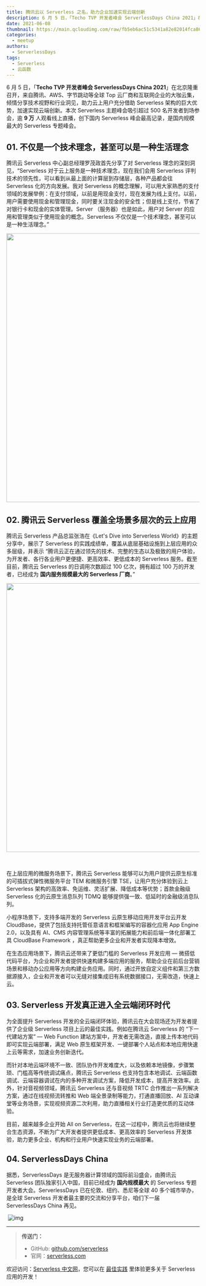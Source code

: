 ```yaml
---
title: 腾讯云以 Serverless 之名，助力企业加速实现云端创新
description: 6 月 5 日，「Techo TVP 开发者峰会 ServerlessDays China 2021」在北京隆重召开。
date: 2021-06-08
thumbnail: https://main.qcloudimg.com/raw/fb5eb6ac51c5341a82e82014fca86a32.jpeg
categories:
  - meetup
authors:
  - ServerlessDays
tags:
  - Serverless
  - 云函数
---
```




6 月 5 日，「**Techo TVP 开发者峰会 ServerlessDays China 2021**」在北京隆重召开，来自腾讯、AWS、字节跳动等全球 Top 云厂商和互联网企业的大咖云集，倾情分享技术视野和行业洞见，助力云上用户充分借助 Serverless 架构的巨大优势，加速实现云端创新。本次 Serverless 主题峰会吸引超过 500 名开发者到场参会，逾  **9 万** 人观看线上直播，创下国内 Serverless 峰会最高记录，是国内规模最大的 Serverless 专题峰会。



## 01. 不仅是一个技术理念，甚至可以是一种生活理念

腾讯云 Serverless 中心副总经理罗茂政首先分享了对 Serverless 理念的深刻洞见，“Serverless 对于云上服务是一种技术理念，现在我们会用 Serverless 评判技术的领先性，可以看到从最上面的计算层到存储层，各种产品都会往 Serverless 化的方向发展。我对 Serverless 的概念理解，可以用大家熟悉的支付领域的发展举例：在支付领域，以前是用现金支付，现在发展为线上支付。以前，用户需要使用现金和管理现金，同时要关注现金的安全性；但是线上支付，节省了对银行卡和现金的实体管理。Server （服务器）也是如此，用户对 Server 的应用和管理类似于使用现金的概念。Serverless 不仅仅是一个技术理念，甚至可以是一种生活理念。”

<img src="https://main.qcloudimg.com/raw/108c8fa170c4202a2c78b7e90f10a8a3.jpg" width="700"/>



## 02. 腾讯云 Serverless 覆盖全场景多层次的云上应用

腾讯云 Serverless 产品总监张浩在《Let's Dive into Serverless World》的主题分享中，展示了 Serverless 的实践成绩单，覆盖从底层基础设施到上层应用的众多层级，并表示 “腾讯云正在通过领先的技术、完整的生态以及极致的用户体验，为开发者、各行各业用户更便捷、更高效率、更低成本的 Serverless 服务。截至目前，腾讯云 Serverless 的日调用次数超过 100 亿次，拥有超过 100 万的开发者，已经成为 **国内服务规模最大的 Serverless 厂商**。”

<img src="https://main.qcloudimg.com/raw/3a14ef25e35c588fef70b81649bb5232.jpg" width="700"/>

​        

在上层应用的微服务场景下，腾讯云 Serverless 能够可以为用户提供云原生标准的可插拔式弹性微服务平台 TEM 和微服务引擎 TSE，让用户充分体验到云上 Serverless 架构的高效率、免运维、灵活扩展、降低成本等优势；首款金融级 Serverless 化的云原生消息队列 TDMQ 能够提供强一致、低延时的金融级消息队列。



小程序场景下，支持多端开发的 Serverless 云原生移动应用开发平台云开发 CloudBase，提供了包括支持托管任意语言和框架编写的容器化应用 App Engine 2.0，以及具有 AI、CMS 内容管理系统等丰富的拓展能力和前后端一体化部署工具 CloudBase Framework ，真正帮助更多企业和开发者实现降本增效。



在生态应用场景下，腾讯云还带来了更低门槛的 Serverless 开发应用 — 微搭低代码平台，为企业和开发者提供快速构建多端应用的服务，帮助企业在前后台营销场景和移动办公应用等方向构建业务应用。同时，通过开放自定义组件和第三方数据源接入，企业和开发者可以无缝对接集成旧有系统数据接口，无需改造，快速上云。



## 03. Serverless 开发真正进入全云端闭环时代

为全面提升 Serverless 开发的全云端闭环体验，腾讯云在大会现场还为开发者提供了企业级 Serverless 项目上云的最佳实践。例如在腾讯云 Serverless 的 “下一代建站方案” — Web Function 建站方案中，开发者无需改造，直接上传本地代码即可实现云端部署，满足 Web 原生框架开发、一键部署个人站点和本地应用快速上云等需求，加速业务创新迭代。



而针对本地云端环境不一致、团队协作开发难度大，以及依赖本地镜像，步骤繁琐、门槛高等传统调试痛点，腾讯云 Serverless 也支持包含本地调试、云端函数调试、云端容器调试在内的多种开发调试方案，降低开发成本，提高开发效率。此外，针对音视频领域，腾讯云 Serverless 还与音视频 TRTC 合作推出一系列解决方案，通过在线视频流转推和 Web 端全景录制等能力，打通直播回放、AI 互动课堂等业务场景，实现视频资源二次利用，助力直播相关行业打造更优质的互动体验。



目前，越来越多企业开始 All on Serverless，在这一过程中，腾讯云也将继续整合生态资源，不断为广大开发者提供更低成本、更高效率的 Serverless 开发体验，助力更多企业、机构和行业用户快速实现业务的云端部署。



## 04. ServerlessDays China

据悉，ServerlessDays 是无服务器计算领域的国际前沿盛会，由腾讯云 Serverless 团队独家引入中国，目前已经成为 **国内规模最大** 的 Serverless 专题开发者大会。ServerlessDays 已在伦敦、纽约、悉尼等全球 40 多个城市举办，是全球 Serverless 开发者最主要的交流和分享平台，咱们下一届 ServerlessDays China 再见。

​                 ![img](https://docimg5.docs.qq.com/image/0lQzomNj1LnpeQoId_sOiA?w=1620&h=1080)        



------



> **传送门：**
>
> - GitHub: [github.com/serverless](https://github.com/serverless/serverless/blob/master/README_CN.md)
> - 官网：[serverless.com](https://serverless.com/)

欢迎访问：[Serverless 中文网](https://serverlesscloud.cn/)，您可以在 [最佳实践](https://serverlesscloud.cn/best-practice) 里体验更多关于 Serverless 应用的开发！

